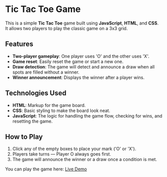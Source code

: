 # Tic Tac Toe Game

This is a simple **Tic Tac Toe** game built using **JavaScript**, **HTML**, and **CSS**. It allows two players to play the classic game on a 3x3 grid.

## Features

- **Two-player gameplay**: One player uses 'O' and the other uses 'X'.
- **Game reset**: Easily reset the game or start a new one.
- **Draw detection**: The game will detect and announce a draw when all spots are filled without a winner.
- **Winner announcement**: Displays the winner after a player wins.

## Technologies Used

- **HTML**: Markup for the game board.
- **CSS**: Basic styling to make the board look neat.
- **JavaScript**: The logic for handling the game flow, checking for wins, and resetting the game.

## How to Play

1. Click any of the empty boxes to place your mark ('O' or 'X').
2. Players take turns — Player O always goes first.
3. The game will announce the winner or a draw once a condition is met.

You can play the game here: [Live Demo](https://mirza-anas18.github.io/web-dev/tic-tac-toe/)
